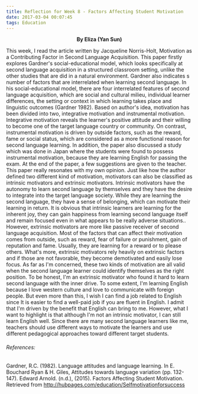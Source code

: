 ```yaml
---
title: Reflection for Week 8 - Factors Affecting Student Motivation
date: 2017-03-04 00:07:45
tags: Education
---
```


<center><b> By Eliza (Yan Sun) </b></center>

This week, I read the article written by Jacqueline Norris-Holt, Motivation as a Contributing Factor in Second Language Acquisition. This paper firstly explores Gardner's social-educational model, which looks specifically at second language acquisition in a structured classroom setting, unlike the other studies that are did in a natural environment. Gardner also indicates s number of factors that are interrelated when learning second language.<!-- more --> In his social-educational model, there are four interrelated features of second language acquisition, which are social and cultural milieu, individual learner differences, the setting or context in which learning takes place and linguistic outcomes (Gardner 1982). Based on author's idea, motivation has been divided into two, integrative motivation and instrumental motivation. Integrative motivation reveals the learner's positive attitude and their willing to become one of the target language country or community. On contrast, instrumental motivation is driven by outside factors, such as the reward, fame or social status, which are considered as a more functional reason for second language learning. In addition, the paper also discussed a study which was done in Japan where the students were found to possess instrumental motivation, because they are learning English for passing the exam. At the end of the paper, a few suggestions are given to the teacher. 
This paper really resonates with my own opinion. Just like how the author defined two different kind of motivation, motivators can also be classified as intrinsic motivators and extrinsic motivators. Intrinsic motivators have the autonomy to learn second language by themselves and they have the desire to integrate into the target language society. While they are learning the second language, they have a sense of belonging, which can motivate their learning in return. It is obvious that intrinsic learners are learning for the inherent joy, they can gain happiness from learning second language itself and remain focused even in what appears to be really adverse situations.. However, extrinsic motivators are more like passive receiver of second language acquisition. Most of the factors that can affect their motivation comes from outside, such as reward, fear of failure or punishment, gain of reputation and fame. Usually, they are learning for a reward or to please others. What's more, extrinsic motivators rely heavily on extrinsic factors and if those are not favorable, they become demotivated and easily lose focus. 
As far as I'm concerned, these two kinds of motivation are all valid when the second language learner could identify themselves as the right position. To be honest, I'm an extrinsic motivator who found it hard to learn second language with the inner drive. To some extent, I'm learning English because I love western culture and love to communicate with foreign people. But even more than this, I wish I can find a job related to English since It is easier to find a well-paid job if you are fluent in English. I admit that I'm driven by the benefit that English can bring to me. However, what I want to highlight is that although I'm not an intrinsic motivator, I can still learn English well. Since there are many second language learners like me, teachers should use different ways to motivate the learners and use different pedagogical approaches toward different target students. 


###### References:
Gardner, R.C. (1982). Language attitudes and language learning. In E. Bouchard Ryan & H. Giles, Attitudes towards language variation (pp. 132-147). Edward Arnold. 
(n.d.), (2015). Factors Affecting Student Motivation. Retrieved from http://hubpages.com/education/Selfmotivationforsuccess